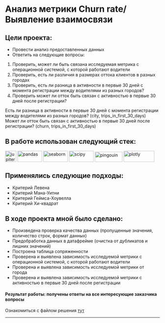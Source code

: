 # Анализ метрики Churn rate/ Выявление взаимосвязи
## Цели проекта:
+ Провести анализ предоставленных данных
+ Ответить на следующие вопросы:
1. Проверить, может ли быть связана исследуемая метрика с операционной системой, с которой работают водители
2. Проверить, есть ли различия в размерах оттока клиентов в разных городах
3. Проверить, есть ли разница в активности в первые 30 дней с момента регистрации между водителями из разных городов?
4. Проверить может ли отток быть связан с активностью в первые 30 дней после регистрации?

Есть ли разница в активности в первые 30 дней с момента регистрации между водителями из разных городов? (city, trips_in_first_30_days)
Может ли отток быть связан с активностью в первые 30 дней после регистрации? (churn, trips_in_first_30_days)

## В работе использован следующий стек:  
  <a href="https://jupiter.org/" target="_blank" rel="noreferrer"><img src="https://upload.wikimedia.org/wikipedia/commons/thumb/3/38/Jupyter_logo.svg/640px-Jupyter_logo.svg.png" width="36" height="36" alt="jupiter-notebook" /></a>
  <a href="https://pandas.org/" target="_blank" rel="noreferrer"><img src="https://i.pinimg.com/originals/ce/6e/14/ce6e14ee46d262be29c3efef8cd2e86d.png" width="80" height="36" alt="pandas" /></a>
  <a href="https://seaborn.org/" target="_blank" rel="noreferrer"><img src="https://habrastorage.org/getpro/habr/upload_files/6c6/887/78d/6c688778d9df0ab8413b0fe1f65b33bb.png" width="80" height="36" alt="seaborn" /></a>
  <a href="https://scipy.org/" target="_blank" rel="noreferrer"><img src="https://kinsta.com/wp-content/uploads/2023/04/scipy-1024x445.jpg" width="80" height="36" alt="scipy" /></a>
  <a href="https://pingouin-stats.org/build/html/index.html" target="_blank" rel="noreferrer"><img src="https://pingouin-stats.org/build/html/_images/logo_pingouin.png" width="90" height="33" alt="pingouin" /></a>
  <a href="https://plotly.com/python/" target="_blank" rel="noreferrer"><img src="https://upload.wikimedia.org/wikipedia/commons/8/8a/Plotly-logo.png" width="100" height="36" alt="plotly" /></a>


## Применялись следующие подходы:
+ Критерий Левена
+ Критерий Мана-Уитни
+ Критерий Геймса-Хоувелла
+ Критерий Хи-квадрат

## В ходе проекта мной было сделано:
+ Произведена проверка качества данных (пропущенные значения, количество строк, формат данных)
+ Предобработка данных в датафрейме (очистка от дубликатов и лишних значений)
+ Построена таблица сопряженности
+ Проверена и выявлена зависимость исследуемой метрики  с операционной системой, с которой работают водители 
+ Проверена и выявлена зависимость исследуемой метрики  от города
+ Проверена и выявлена зависимость исследуемой метрики  с активностью в первые 30 дней после регистрации 

#### Результат работы: получены ответы на все интересующие заказчика вопросы

Ознакомиться с файлом решения [тут](https://github.com/ncherniy/Prj-3_A-B_test_TaxiService/blob/main/churn_rate_taxi.ipynb)

--------------------
